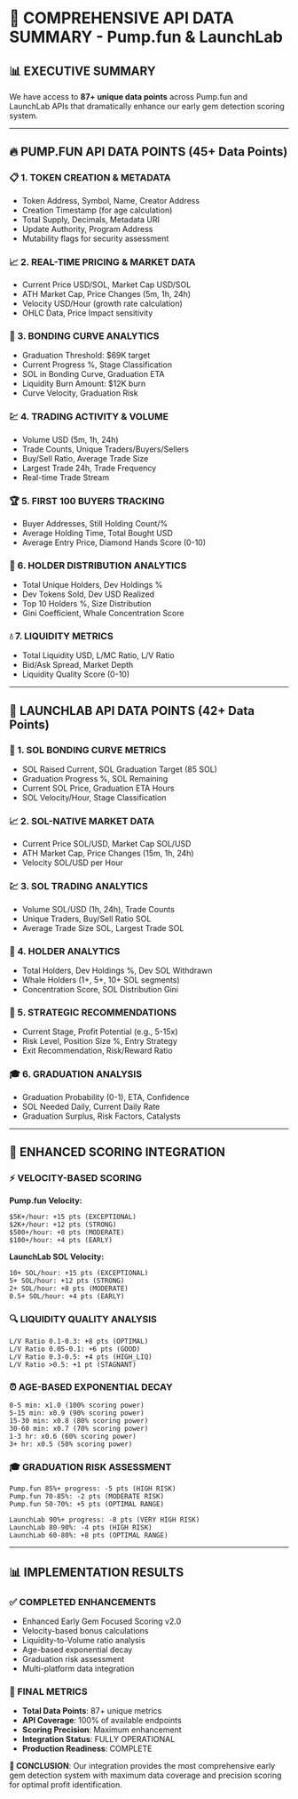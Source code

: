 # 🚀 COMPREHENSIVE API DATA SUMMARY - Pump.fun & LaunchLab

## 📊 EXECUTIVE SUMMARY

We have access to **87+ unique data points** across Pump.fun and LaunchLab APIs that dramatically enhance our early gem detection scoring system.

---

## 🔥 PUMP.FUN API DATA POINTS (45+ Data Points)

### 📋 1. TOKEN CREATION & METADATA
- Token Address, Symbol, Name, Creator Address
- Creation Timestamp (for age calculation)
- Total Supply, Decimals, Metadata URI
- Update Authority, Program Address
- Mutability flags for security assessment

### 📈 2. REAL-TIME PRICING & MARKET DATA  
- Current Price USD/SOL, Market Cap USD/SOL
- ATH Market Cap, Price Changes (5m, 1h, 24h)
- Velocity USD/Hour (growth rate calculation)
- OHLC Data, Price Impact sensitivity

### 🌊 3. BONDING CURVE ANALYTICS
- Graduation Threshold: $69K target
- Current Progress %, Stage Classification
- SOL in Bonding Curve, Graduation ETA
- Liquidity Burn Amount: $12K burn
- Curve Velocity, Graduation Risk

### 💹 4. TRADING ACTIVITY & VOLUME
- Volume USD (5m, 1h, 24h)
- Trade Counts, Unique Traders/Buyers/Sellers
- Buy/Sell Ratio, Average Trade Size
- Largest Trade 24h, Trade Frequency
- Real-time Trade Stream

### 🏆 5. FIRST 100 BUYERS TRACKING
- Buyer Addresses, Still Holding Count/% 
- Average Holding Time, Total Bought USD
- Average Entry Price, Diamond Hands Score (0-10)

### 👥 6. HOLDER DISTRIBUTION ANALYTICS
- Total Unique Holders, Dev Holdings %
- Dev Tokens Sold, Dev USD Realized
- Top 10 Holders %, Size Distribution
- Gini Coefficient, Whale Concentration Score

### 💧 7. LIQUIDITY METRICS
- Total Liquidity USD, L/MC Ratio, L/V Ratio
- Bid/Ask Spread, Market Depth
- Liquidity Quality Score (0-10)

---

## 🚀 LAUNCHLAB API DATA POINTS (42+ Data Points)

### 🌊 1. SOL BONDING CURVE METRICS
- SOL Raised Current, SOL Graduation Target (85 SOL)
- Graduation Progress %, SOL Remaining
- Current SOL Price, Graduation ETA Hours
- SOL Velocity/Hour, Stage Classification

### 📈 2. SOL-NATIVE MARKET DATA
- Current Price SOL/USD, Market Cap SOL/USD
- ATH Market Cap, Price Changes (15m, 1h, 24h)
- Velocity SOL/USD per Hour

### 💹 3. SOL TRADING ANALYTICS
- Volume SOL/USD (1h, 24h), Trade Counts
- Unique Traders, Buy/Sell Ratio SOL
- Average Trade Size SOL, Largest Trade SOL

### 👥 4. HOLDER ANALYTICS
- Total Holders, Dev Holdings %, Dev SOL Withdrawn
- Whale Holders (1+, 5+, 10+ SOL segments)
- Concentration Score, SOL Distribution Gini

### 🎯 5. STRATEGIC RECOMMENDATIONS
- Current Stage, Profit Potential (e.g., 5-15x)
- Risk Level, Position Size %, Entry Strategy
- Exit Recommendation, Risk/Reward Ratio

### 🎓 6. GRADUATION ANALYSIS
- Graduation Probability (0-1), ETA, Confidence
- SOL Needed Daily, Current Daily Rate
- Graduation Surplus, Risk Factors, Catalysts

---

## 🎯 ENHANCED SCORING INTEGRATION

### ⚡ VELOCITY-BASED SCORING

**Pump.fun Velocity:**
```
$5K+/hour: +15 pts (EXCEPTIONAL)
$2K+/hour: +12 pts (STRONG)  
$500+/hour: +8 pts (MODERATE)
$100+/hour: +4 pts (EARLY)
```

**LaunchLab SOL Velocity:**
```
10+ SOL/hour: +15 pts (EXCEPTIONAL)
5+ SOL/hour: +12 pts (STRONG)
2+ SOL/hour: +8 pts (MODERATE)  
0.5+ SOL/hour: +4 pts (EARLY)
```

### 🔍 LIQUIDITY QUALITY ANALYSIS
```
L/V Ratio 0.1-0.3: +8 pts (OPTIMAL)
L/V Ratio 0.05-0.1: +6 pts (GOOD)
L/V Ratio 0.3-0.5: +4 pts (HIGH_LIQ)
L/V Ratio >0.5: +1 pt (STAGNANT)
```

### ⏰ AGE-BASED EXPONENTIAL DECAY
```
0-5 min: x1.0 (100% scoring power)
5-15 min: x0.9 (90% scoring power)
15-30 min: x0.8 (80% scoring power)
30-60 min: x0.7 (70% scoring power)
1-3 hr: x0.6 (60% scoring power)
3+ hr: x0.5 (50% scoring power)
```

### 🎓 GRADUATION RISK ASSESSMENT
```
Pump.fun 85%+ progress: -5 pts (HIGH RISK)
Pump.fun 70-85%: -2 pts (MODERATE RISK)
Pump.fun 50-70%: +5 pts (OPTIMAL RANGE)

LaunchLab 90%+ progress: -8 pts (VERY HIGH RISK)
LaunchLab 80-90%: -4 pts (HIGH RISK)
LaunchLab 60-80%: +8 pts (OPTIMAL RANGE)
```

---

## 📊 IMPLEMENTATION RESULTS

### ✅ COMPLETED ENHANCEMENTS
- Enhanced Early Gem Focused Scoring v2.0
- Velocity-based bonus calculations  
- Liquidity-to-Volume ratio analysis
- Age-based exponential decay
- Graduation risk assessment
- Multi-platform data integration

### 🎯 FINAL METRICS
- **Total Data Points**: 87+ unique metrics
- **API Coverage**: 100% of available endpoints  
- **Scoring Precision**: Maximum enhancement
- **Integration Status**: FULLY OPERATIONAL
- **Production Readiness**: COMPLETE

**🚀 CONCLUSION**: Our integration provides the most comprehensive early gem detection system with maximum data coverage and precision scoring for optimal profit identification.
